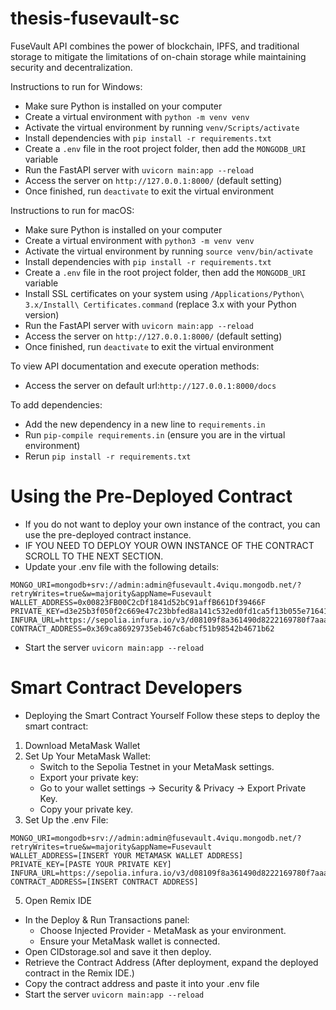 # thesis-fusevault-sc
FuseVault API combines the power of blockchain, IPFS, and traditional storage to mitigate the limitations of on-chain storage while maintaining security and decentralization.


Instructions to run for Windows:

- Make sure Python is installed on your computer
- Create a virtual environment with `python -m venv venv`
- Activate the virtual environment by running `venv/Scripts/activate`
- Install dependencies with `pip install -r requirements.txt`
- Create a `.env` file in the root project folder, then add the `MONGODB_URI` variable
- Run the FastAPI server with `uvicorn main:app --reload`
- Access the server on `http://127.0.0.1:8000/` (default setting)
- Once finished, run `deactivate` to exit the virtual environment

Instructions to run for macOS:

- Make sure Python is installed on your computer
- Create a virtual environment with `python3 -m venv venv`
- Activate the virtual environment by running `source venv/bin/activate`
- Install dependencies with `pip install -r requirements.txt`
- Create a `.env` file in the root project folder, then add the `MONGODB_URI` variable
- Install SSL certificates on your system using `/Applications/Python\ 3.x/Install\ Certificates.command` (replace 3.x with your Python version)
- Run the FastAPI server with `uvicorn main:app --reload`
- Access the server on `http://127.0.0.1:8000/` (default setting)
- Once finished, run `deactivate` to exit the virtual environment

To view API documentation and execute operation methods:
- Access the server on default url:`http://127.0.0.1:8000/docs` 

To add dependencies:
- Add the new dependency in a new line to `requirements.in`
- Run `pip-compile requirements.in` (ensure you are in the virtual environment)
- Rerun `pip install -r requirements.txt`


# Using the Pre-Deployed Contract
- If you do not want to deploy your own instance of the contract, you can use the pre-deployed contract instance.
- IF YOU NEED TO DEPLOY YOUR OWN INSTANCE OF THE CONTRACT SCROLL TO THE NEXT SECTION.
- Update your .env file with the following details:
```
MONGO_URI=mongodb+srv://admin:admin@fusevault.4viqu.mongodb.net/?retryWrites=true&w=majority&appName=Fusevault
WALLET_ADDRESS=0x00823FB00C2cDf1841d52bC91affB661Df39466F
PRIVATE_KEY=d3e25b3f050f2c669e47c23bbfed8a141c532ed0fd1ca5f13b055e716414a997
INFURA_URL=https://sepolia.infura.io/v3/d08109f8a361490d8222169780f7aaa1
CONTRACT_ADDRESS=0x369ca86929735eb467c6abcf51b98542b4671b62
```
- Start the server `uvicorn main:app --reload`
  
# Smart Contract Developers
- Deploying the Smart Contract Yourself
Follow these steps to deploy the smart contract:
1. Download MetaMask Wallet 
3. Set Up Your MetaMask Wallet:
   - Switch to the Sepolia Testnet in your MetaMask settings.
   - Export your private key:
   - Go to your wallet settings → Security & Privacy → Export Private Key.
   - Copy your private key.
4. Set Up the .env File:
```
MONGO_URI=mongodb+srv://admin:admin@fusevault.4viqu.mongodb.net/?retryWrites=true&w=majority&appName=Fusevault
WALLET_ADDRESS=[INSERT YOUR METAMASK WALLET ADDRESS]
PRIVATE_KEY=[PASTE YOUR PRIVATE KEY]
INFURA_URL=https://sepolia.infura.io/v3/d08109f8a361490d8222169780f7aaa1
CONTRACT_ADDRESS=[INSERT CONTRACT ADDRESS]
```
5. Open Remix IDE
- In the Deploy & Run Transactions panel:
  - Choose Injected Provider - MetaMask as your environment.
  - Ensure your MetaMask wallet is connected.
- Open CIDstorage.sol and save it then deploy.
- Retrieve the Contract Address (After deployment, expand the deployed contract in the Remix IDE.)
- Copy the contract address and paste it into your .env file
- Start the server `uvicorn main:app --reload`
